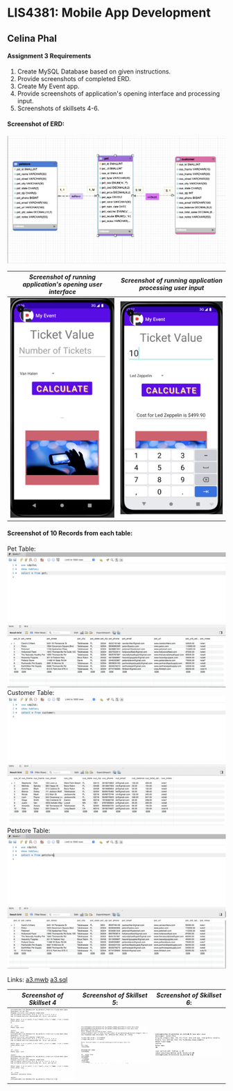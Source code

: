 
# LIS4381: Mobile App Development

## Celina Phal

#### Assignment 3 Requirements

1. Create MySQL Database based on given instructions.
2. Provide screenshots of completed ERD.
3. Create My Event app. 
4. Provide screenshots of application's opening interface and processing input.
3. Screenshots of skillsets 4-6.

#### Screenshot of ERD:
![ERD](img/img1.png)


|   *Screenshot of running application's opening user interface*     |  *Screenshot of running application processing user input*
| ----------- | ----------- |
| ![img2](img/img2.png)      | ![img3](img/img3.png)       |

#### Screenshot of 10 Records from each table:
Pet Table:
![SS1](img/img4.png)
Customer Table:
![SS3](img/img6.png)
Petstore Table:
![SS2](img/img5.png)

Links:
[a3.mwb](docs/a3.mwb "a3.mwb")
[a3.sql](docs/A3.sql "a3.sql")


| *Screenshot of Skillset 4*      | *Screenshot of Skillset 5*: | *Screenshot of Skillset 6*:     |
| :----:       |    :----:   |          :----: |
| ![Skillset4](img/Q4.png)   | ![Skillset5](img/Q5.png) | ![Skillset6](img/Q6.png) |
